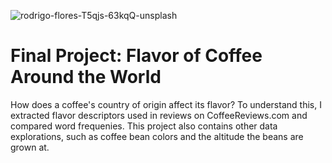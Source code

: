 ![rodrigo-flores-T5qjs-63kqQ-unsplash](https://github.com/cirrusbottle/dighum101-project/assets/62776953/fa24780e-db7a-466c-9f7f-7d588b25cc29)


# Final Project: Flavor of Coffee Around the World

How does a coffee's country of origin affect its flavor? To understand this, I extracted flavor descriptors used in reviews on CoffeeReviews.com and compared word frequenies. This project also contains other data explorations, such as coffee bean colors and the altitude the beans are grown at.
